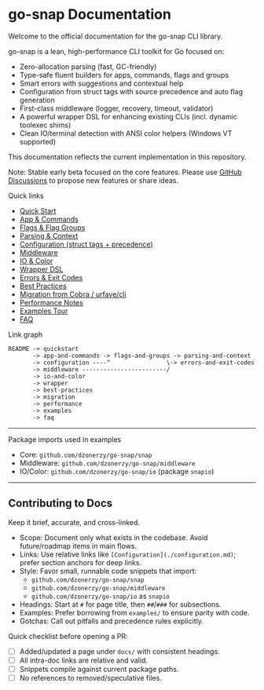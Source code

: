 # go-snap Documentation

Welcome to the official documentation for the go-snap CLI library.

go-snap is a lean, high-performance CLI toolkit for Go focused on:
- Zero-allocation parsing (fast, GC-friendly)
- Type-safe fluent builders for apps, commands, flags and groups
- Smart errors with suggestions and contextual help
- Configuration from struct tags with source precedence and auto flag generation
- First-class middleware (logger, recovery, timeout, validator)
- A powerful wrapper DSL for enhancing existing CLIs (incl. dynamic toolexec shims)
- Clean IO/terminal detection with ANSI color helpers (Windows VT supported)

This documentation reflects the current implementation in this repository.

Note: Stable early beta focused on the core features. Please use [GitHub Discussions](https://github.com/dzonerzy/go-snap/discussions) to propose new features or share ideas.

Quick links
- [Quick Start](./quickstart.md)
- [App & Commands](./app-and-commands.md)
- [Flags & Flag Groups](./flags-and-groups.md)
- [Parsing & Context](./parsing-and-context.md)
- [Configuration (struct tags + precedence)](./configuration.md)
- [Middleware](./middleware.md)
- [IO & Color](./io-and-color.md)
- [Wrapper DSL](./wrapper.md)
- [Errors & Exit Codes](./errors-and-exit-codes.md)
- [Best Practices](./best-practices.md)
- [Migration from Cobra / urfave/cli](./migration.md)
- [Performance Notes](./performance.md)
- [Examples Tour](./examples.md)
- [FAQ](./faq.md)



Link graph
```
README -> quickstart
       -> app-and-commands -> flags-and-groups -> parsing-and-context
       -> configuration ----^                \-> errors-and-exit-codes
       -> middleware ------------------------/
       -> io-and-color
       -> wrapper
       -> best-practices
       -> migration
       -> performance
       -> examples
       -> faq
```

---

Package imports used in examples
- Core: `github.com/dzonerzy/go-snap/snap`
- Middleware: `github.com/dzonerzy/go-snap/middleware`
- IO/Color: `github.com/dzonerzy/go-snap/io` (package `snapio`)

---

## Contributing to Docs

Keep it brief, accurate, and cross-linked.

- Scope: Document only what exists in the codebase. Avoid future/roadmap items in main flows.
- Links: Use relative links like `[Configuration](./configuration.md)`; prefer section anchors for deep links.
- Style: Favor small, runnable code snippets that import:
  - `github.com/dzonerzy/go-snap/snap`
  - `github.com/dzonerzy/go-snap/middleware`
  - `github.com/dzonerzy/go-snap/io` as `snapio`
- Headings: Start at `#` for page title, then `##`/`###` for subsections.
- Examples: Prefer borrowing from `examples/` to ensure parity with code.
- Gotchas: Call out pitfalls and precedence rules explicitly.

Quick checklist before opening a PR:
- [ ] Added/updated a page under `docs/` with consistent headings.
- [ ] All intra-doc links are relative and valid.
- [ ] Snippets compile against current package paths.
- [ ] No references to removed/speculative files.
